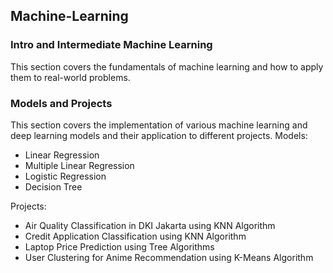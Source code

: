 ## Machine-Learning

### Intro and Intermediate Machine Learning 

This section covers the fundamentals of machine learning and how to apply them to real-world problems.

### Models and Projects 

This section covers the implementation of various machine learning and deep learning models and their application to different projects.
Models:
- Linear Regression
- Multiple Linear Regression
- Logistic Regression
- Decision Tree

Projects:
-	Air Quality Classification in DKI Jakarta using KNN Algorithm
-	Credit Application Classification using KNN Algorithm
-	Laptop Price Prediction using Tree Algorithms
-	User Clustering for Anime Recommendation using K-Means Algorithm
